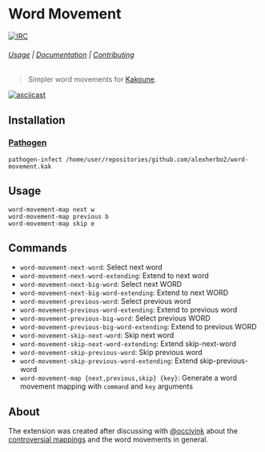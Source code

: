 # Word Movement

[![IRC][IRC Badge]][IRC]

###### [Usage](#usage) | [Documentation](#commands) | [Contributing](CONTRIBUTING)

> Simpler word movements for [Kakoune].

[![asciicast](https://asciinema.org/a/236149.svg)](https://asciinema.org/a/236149)

## Installation

### [Pathogen]

``` kak
pathogen-infect /home/user/repositories/github.com/alexherbo2/word-movement.kak
```

## Usage

``` kak
word-movement-map next w
word-movement-map previous b
word-movement-map skip e
```

## Commands

- `word-movement-next-word`: Select next word
- `word-movement-next-word-extending`: Extend to next word
- `word-movement-next-big-word`: Select next WORD
- `word-movement-next-big-word-extending`: Extend to next WORD
- `word-movement-previous-word`: Select previous word
- `word-movement-previous-word-extending`: Extend to previous word
- `word-movement-previous-big-word`: Select previous WORD
- `word-movement-previous-big-word-extending`: Extend to previous WORD
- `word-movement-skip-next-word`: Skip next word
- `word-movement-skip-next-word-extending`: Extend skip-next-word
- `word-movement-skip-previous-word`: Skip previous word
- `word-movement-skip-previous-word-extending`: Extend skip-previous-word
- `word-movement-map {next,previous,skip} {key}`: Generate a word movement mapping with `command` and `key` arguments

## About

The extension was created after discussing with [@occivink] about the [controversial mappings]
and the word movements in general.

[Kakoune]: https://kakoune.org
[IRC]: https://webchat.freenode.net?channels=kakoune
[IRC Badge]: https://img.shields.io/badge/IRC-%23kakoune-blue.svg
[Pathogen]: https://github.com/alexherbo2/pathogen.kak
[Controversial mappings]: https://github.com/Delapouite/kakoune-buffers#more-controversial-mappings
[@occivink]: https://github.com/occivink
